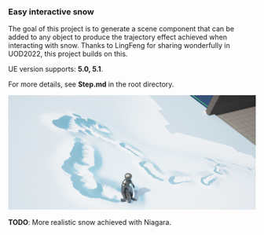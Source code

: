 ### Easy interactive snow

The goal of this project is to generate a scene component that can be added to any object to produce the trajectory effect achieved when interacting with snow. Thanks to LingFeng for sharing wonderfully in UOD2022, this project builds on this.

UE version supports: **5.0, 5.1**.

For more details, see **Step.md** in the root directory.

![image-20230308190341291](img/image-20230308190341291.png)

**TODO**: More realistic snow achieved with Niagara.